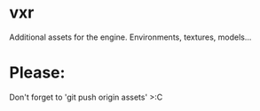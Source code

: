 # vxr

Additional assets for the engine. Environments, textures, models...

# Please:

Don't forget to 'git push origin assets' >:C
